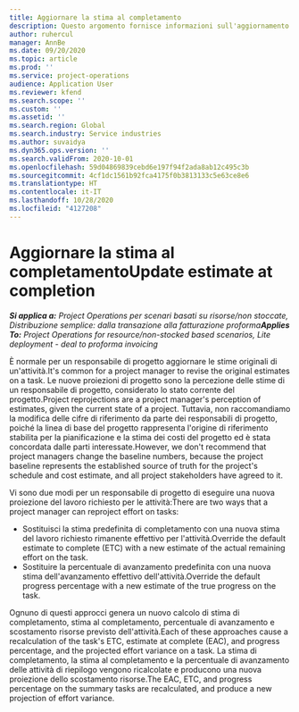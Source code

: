 ```yaml
---
title: Aggiornare la stima al completamento
description: Questo argomento fornisce informazioni sull'aggiornamento della proiezione dell'impegno su un progetto.
author: ruhercul
manager: AnnBe
ms.date: 09/20/2020
ms.topic: article
ms.prod: ''
ms.service: project-operations
audience: Application User
ms.reviewer: kfend
ms.search.scope: ''
ms.custom: ''
ms.assetid: ''
ms.search.region: Global
ms.search.industry: Service industries
ms.author: suvaidya
ms.dyn365.ops.version: ''
ms.search.validFrom: 2020-10-01
ms.openlocfilehash: 59d04869839cebd6e197f94f2ada8ab12c495c3b
ms.sourcegitcommit: 4cf1dc1561b92fca4175f0b3813133c5e63ce8e6
ms.translationtype: HT
ms.contentlocale: it-IT
ms.lasthandoff: 10/28/2020
ms.locfileid: "4127208"
---
```

# <a name="update-estimate-at-completion"></a><span data-ttu-id="e252b-103">Aggiornare la stima al completamento</span><span class="sxs-lookup"><span data-stu-id="e252b-103">Update estimate at completion</span></span>

<span data-ttu-id="e252b-104">_**Si applica a:** Project Operations per scenari basati su risorse/non stoccate, Distribuzione semplice: dalla transazione alla fatturazione proforma_</span><span class="sxs-lookup"><span data-stu-id="e252b-104">_**Applies To:** Project Operations for resource/non-stocked based scenarios, Lite deployment - deal to proforma invoicing_</span></span>

<span data-ttu-id="e252b-105">È normale per un responsabile di progetto aggiornare le stime originali di un'attività.</span><span class="sxs-lookup"><span data-stu-id="e252b-105">It's common for a project manager to revise the original estimates on a task.</span></span> <span data-ttu-id="e252b-106">Le nuove proiezioni di progetto sono la percezione delle stime di un responsabile di progetto, considerato lo stato corrente del progetto.</span><span class="sxs-lookup"><span data-stu-id="e252b-106">Project reprojections are a project manager's perception of estimates, given the current state of a project.</span></span> <span data-ttu-id="e252b-107">Tuttavia, non raccomandiamo la modifica delle cifre di riferimento da parte dei responsabili di progetto, poiché la linea di base del progetto rappresenta l'origine di riferimento stabilita per la pianificazione e la stima dei costi del progetto ed è stata concordata dalle parti interessate.</span><span class="sxs-lookup"><span data-stu-id="e252b-107">However, we don't recommend that project managers change the baseline numbers, because the project baseline represents the established source of truth for the project's schedule and cost estimate, and all project stakeholders have agreed to it.</span></span>

<span data-ttu-id="e252b-108">Vi sono due modi per un responsabile di progetto di eseguire una nuova proiezione del lavoro richiesto per le attività:</span><span class="sxs-lookup"><span data-stu-id="e252b-108">There are two ways that a project manager can reproject effort on tasks:</span></span>

- <span data-ttu-id="e252b-109">Sostituisci la stima predefinita di completamento con una nuova stima del lavoro richiesto rimanente effettivo per l'attività.</span><span class="sxs-lookup"><span data-stu-id="e252b-109">Override the default estimate to complete (ETC) with a new estimate of the actual remaining effort on the task.</span></span> 
- <span data-ttu-id="e252b-110">Sostituire la percentuale di avanzamento predefinita con una nuova stima dell'avanzamento effettivo dell'attività.</span><span class="sxs-lookup"><span data-stu-id="e252b-110">Override the default progress percentage with a new estimate of the true progress on the task.</span></span>

<span data-ttu-id="e252b-111">Ognuno di questi approcci genera un nuovo calcolo di stima di completamento, stima al completamento, percentuale di avanzamento e scostamento risorse previsto dell'attività.</span><span class="sxs-lookup"><span data-stu-id="e252b-111">Each of these approaches cause a recalculation of the task's ETC, estimate at complete (EAC), and progress percentage, and the projected effort variance on a task.</span></span> <span data-ttu-id="e252b-112">La stima di completamento, la stima al completamento e la percentuale di avanzamento delle attività di riepilogo vengono ricalcolate e producono una nuova proiezione dello scostamento risorse.</span><span class="sxs-lookup"><span data-stu-id="e252b-112">The EAC, ETC, and progress percentage on the summary tasks are recalculated, and produce a new projection of effort variance.</span></span>
